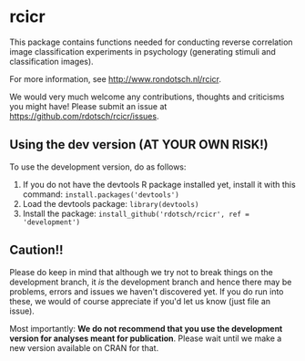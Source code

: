 # rcicr

This package contains functions needed for conducting reverse correlation image classification experiments in psychology (generating stimuli and classification images). 

For more information, see http://www.rondotsch.nl/rcicr.

We would very much welcome any contributions, thoughts and criticisms you might have! Please submit an issue at https://github.com/rdotsch/rcicr/issues.

## Using the dev version (AT YOUR OWN RISK!) ##
To use the development version, do as follows:

1. If you do not have the devtools R package installed yet, install it with this command: ```install.packages('devtools')```
2. Load the devtools package: ```library(devtools)```
3. Install the package: ```install_github('rdotsch/rcicr', ref = 'development')```

## Caution!! ##
Please do keep in mind that although we try not to break things on the development branch, it *is* the development branch and hence there may be problems, errors and issues we haven't discovered yet. If you do run into these, we would of course appreciate if you'd let us know (just file an issue).

Most importantly: **We do not recommend that you use the development version for analyses meant for publication**. Please wait until we make a new version available on CRAN for that. 
